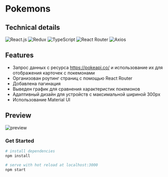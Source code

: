 # Pokemons

## Technical details

![React.js](https://img.shields.io/badge/React.js-00d8ff?style=for-the-badge&logo=react&logoColor=00bdd6)
![Redux](https://img.shields.io/badge/Redux-764abc?style=for-the-badge&logo=redux&logoColor=fff)
![TypeScript](https://img.shields.io/badge/Typescript-3178c6?style=for-the-badge&logo=typescript&logoColor=fff)
![React Router](https://img.shields.io/badge/ReactRouter-35495E?style=for-the-badge&logo=reactrouter&logoColor=f44250)
![Axios](https://img.shields.io/badge/Axios-100000?style=for-the-badge&logo=axios&logoColor=white)

## Features
* Запрос данных с ресурса https://pokeapi.co/ и использование их для отображения карточек с покемонами
* Организован роутинг страниц с помощью React Router
* Добавлена пагинация
* Выведен график для сравнения характеристик покемонов
* Адаптивный дизайн для устройств с максимальной шириной 300px
* Использование Material UI

## Preview
![preview](https://user-images.githubusercontent.com/61346034/216806777-f7447d41-e0e2-4ae1-9f3f-d34b9415aa4d.png)

### Get Started
``` bash
# install dependencies
npm install

# serve with hot reload at localhost:3000
npm start

```
